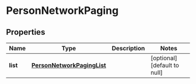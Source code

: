 # PersonNetworkPaging

## Properties
Name | Type | Description | Notes
------------ | ------------- | ------------- | -------------
**list** | [**PersonNetworkPagingList**](PersonNetworkPagingList.md) |  | [optional] [default to null]


